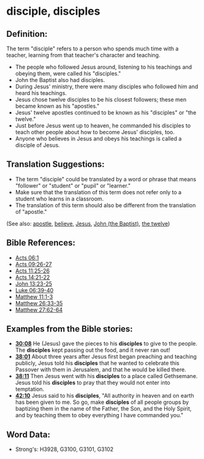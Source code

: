 # disciple, disciples #

## Definition: ##

The term "disciple" refers to a person who spends much time with a teacher, learning from that teacher's character and teaching.

* The people who followed Jesus around, listening to his teachings and obeying them, were called his "disciples."
* John the Baptist also had disciples.
* During Jesus' ministry, there were many disciples who followed him and heard his teachings.
* Jesus chose twelve disciples to be his closest followers; these men became known as his "apostles."
* Jesus' twelve apostles continued to be known as his "disciples" or "the twelve."
* Just before Jesus went up to heaven, he commanded his disciples to teach other people about how to become Jesus' disciples, too.
* Anyone who believes in Jesus and obeys his teachings is called a disciple of Jesus.

## Translation Suggestions: ##

* The term "disciple" could be translated by a word or phrase that means "follower" or "student" or "pupil" or "learner."
* Make sure that the translation of this term does not refer only to a student who learns in a classroom.
* The translation of this term should also be different from the translation of "apostle."

(See also: [apostle](../kt/apostle.md), [believe](../kt/believe.md), [Jesus](../kt/jesus.md), [John (the Baptist)](../names/johnthebaptist.md), [the twelve](../kt/thetwelve.md))

## Bible References: ##

* [Acts 06:1](rc://en/tn/help/act/06/01)
* [Acts 09:26-27](rc://en/tn/help/act/09/26)
* [Acts 11:25-26](rc://en/tn/help/act/11/25)
* [Acts 14:21-22](rc://en/tn/help/act/14/21)
* [John 13:23-25](rc://en/tn/help/jhn/13/23)
* [Luke 06:39-40](rc://en/tn/help/luk/06/39)
* [Matthew 11:1-3](rc://en/tn/help/mat/11/01)
* [Matthew 26:33-35](rc://en/tn/help/mat/26/33)
* [Matthew 27:62-64](rc://en/tn/help/mat/27/62)

## Examples from the Bible stories: ##

* __[30:08](rc://en/tn/help/obs/30/08)__ He (Jesus) gave the pieces to his __disciples__ to give to the people. The __disciples__ kept passing out the food, and it never ran out!
* __[38:01](rc://en/tn/help/obs/38/01)__ About three years after Jesus first began preaching and teaching publicly, Jesus told his __disciples__ that he wanted to celebrate this Passover with them in Jerusalem, and that he would be killed there.
* __[38:11](rc://en/tn/help/obs/38/11)__ Then Jesus went with his __disciples__ to a place called Gethsemane. Jesus told his __disciples__ to pray that they would not enter into temptation.
* __[42:10](rc://en/tn/help/obs/42/10)__ Jesus said to his __disciples__, "All authority in heaven and on earth has been given to me. So go, make __disciples__ of all people groups by baptizing them in the name of the Father, the Son, and the Holy Spirit, and by teaching them to obey everything I have commanded you."


## Word Data: ##

* Strong's: H3928, G3100, G3101, G3102
